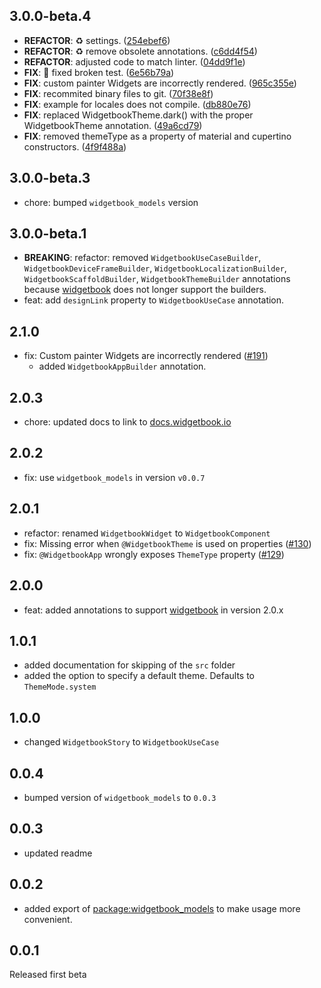 ## 3.0.0-beta.4

 - **REFACTOR**: :recycle: settings. ([254ebef6](https://github.com/widgetbook/widgetbook/commit/254ebef6fe38b2d8f3fc847366f4725ab9292ccb))
 - **REFACTOR**: :recycle: remove obsolete annotations. ([c6dd4f54](https://github.com/widgetbook/widgetbook/commit/c6dd4f54a11a8c2e9cd01d2429a866d7a14510ab))
 - **REFACTOR**: adjusted code to match linter. ([04dd9f1e](https://github.com/widgetbook/widgetbook/commit/04dd9f1e6678e9d9531cb70c777281c4d050aa61))
 - **FIX**: :test_tube: fixed broken test. ([6e56b79a](https://github.com/widgetbook/widgetbook/commit/6e56b79aada01a782d04f846c5ce2f126c98a575))
 - **FIX**: custom painter Widgets are incorrectly rendered. ([965c355e](https://github.com/widgetbook/widgetbook/commit/965c355e03cd7e9c9d62c473f1d29a006c07626e))
 - **FIX**: recommited binary files to git. ([70f38e8f](https://github.com/widgetbook/widgetbook/commit/70f38e8f2427dfd55c6573f357099eb41dbdee63))
 - **FIX**: example for locales does not compile. ([db880e76](https://github.com/widgetbook/widgetbook/commit/db880e76569d6162f473ea8c3791786325fe0140))
 - **FIX**: replaced WidgetbookTheme.dark() with the proper WidgetbookTheme annotation. ([49a6cd79](https://github.com/widgetbook/widgetbook/commit/49a6cd79b84b337a2ddef18f3f6041618d3d7e7c))
 - **FIX**: removed themeType as a property of material and cupertino constructors. ([4f9f488a](https://github.com/widgetbook/widgetbook/commit/4f9f488ab961ec85298ede8da058b187c2afdd94))

## 3.0.0-beta.3

- chore: bumped `widgetbook_models` version

## 3.0.0-beta.1

- **BREAKING**: refactor: removed `WidgetbookUseCaseBuilder`, `WidgetbookDeviceFrameBuilder`, `WidgetbookLocalizationBuilder`, `WidgetbookScaffoldBuilder`, `WidgetbookThemeBuilder` annotations because [widgetbook](https://pub.dev/packages/widgetbook) does not longer support the builders.
- feat: add `designLink` property to `WidgetbookUseCase` annotation.

## 2.1.0 
- fix: Custom painter Widgets are incorrectly rendered ([#191](https://github.com/widgetbook/widgetbook/issues/191))
    - added `WidgetbookAppBuilder` annotation.

## 2.0.3

- chore: updated docs to link to [docs.widgetbook.io](https://docs.widgetbook.io)

## 2.0.2

- fix: use `widgetbook_models` in version `v0.0.7`

## 2.0.1

- refactor: renamed `WidgetbookWidget` to `WidgetbookComponent`
- fix: Missing error when `@WidgetbookTheme` is used on properties ([#130](https://github.com/widgetbook/widgetbook/issues/130))
- fix: `@WidgetbookApp` wrongly exposes `ThemeType` property ([#129](https://github.com/widgetbook/widgetbook/issues/129))

## 2.0.0

- feat: added annotations to support [widgetbook](https://pub.dev/packages/widgetbook) in version 2.0.x

## 1.0.1 

- added documentation for skipping of the `src` folder
- added the option to specify a default theme. Defaults to `ThemeMode.system`

## 1.0.0

- changed `WidgetbookStory` to `WidgetbookUseCase`

## 0.0.4

- bumped version of `widgetbook_models` to `0.0.3`

## 0.0.3

- updated readme

## 0.0.2

- added export of [package:widgetbook_models](https://pub.dev/packages/widgetbook_models) to make usage more convenient. 

## 0.0.1

Released first beta
